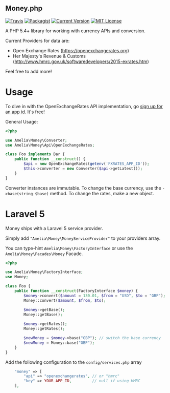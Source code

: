 Money.php
---------

[![Travis](https://img.shields.io/travis/ameliaikeda/money.svg)](https://travis-ci.org/ameliaikeda/money)
[![Packagist](https://img.shields.io/packagist/dt/amelia/money.svg)](https://packagist.org/packages/amelia/money)
[![Current Version](https://img.shields.io/packagist/v/amelia/money.svg)](https://packagist.org/packages/amelia/money)
[![MIT License](https://img.shields.io/packagist/l/amelia/money.svg)](https://packagist.org/packages/amelia/money)

A PHP 5.4+ library for working with currency APIs and conversion.

Current Providers for data are:

* Open Exchange Rates (https://openexchangerates.org)
* Her Majesty's Revenue & Customs (http://www.hmrc.gov.uk/softwaredevelopers/2015-exrates.htm)

Feel free to add more!

Usage
=====

To dive in with the OpenExchangeRates API implementation, go [sign up for an app id][oer-signup]. It's free!

General Usage:

```php
<?php

use Amelia\Money\Converter;
use Amelia\Money\Api\OpenExchangeRates;

class Foo implements Bar {
    public function __construct() {
        $api = new OpenExchangeRates(getenv('FXRATES_APP_ID'));
        $this->converter = new Converter($api->getLatest());
    }
}
```

Converter instances are immutable. To change the base currency, use the `->base(string $base)` method. To change the rates, make a new object.

# Laravel 5

Money ships with a Laravel 5 service provider.

Simply add `"Amelia\Money\MoneyServiceProvider"` to your providers array.

You can type-hint `Amelia\Money\FactoryInterface` or use the `Amelia\Money\Facades\Money` Facade.

```php
<?php

use Amelia\Money\FactoryInterface;
use Money;

class Foo {
    public function __construct(FactoryInterface $money) {
        $money->convert($amount = 130.01, $from = "USD", $to = "GBP");
        Money::convert($amount, $from, $to);

        $money->getBase();
        Money::getBase();
        
        $money->getRates();
        Money::getRates();

        $newMoney = $money->base("GBP"); // switch the base currency
        $newMoney = Money::base("GBP");
    }
}
```

Add the following configuration to the `config/services.php` array

```php
    "money" => [
        "api" => "openexchangerates", // or "hmrc"
        "key" => YOUR_APP_ID,         // null if using HMRC
    ],
```

[oer-signup]: https://openexchangerates.org/sign-up
